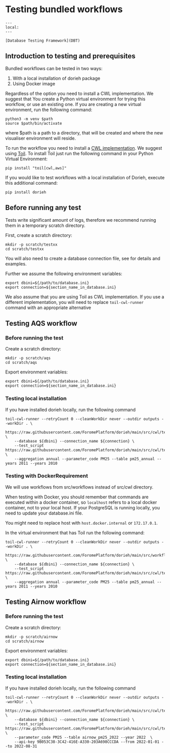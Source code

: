 # Testing bundled workflows

```{contents}
---
local:
---
```

```{seealso}
[Database Testing Framework](DBT)
```
  

## Introduction to testing and prerequisites

Bundled workflows can be tested in two ways:

1. With a local installation of dorieh package
2. Using Docker image

Regardless of the option you need to install a CWL implementation. We suggest that You create a 
Python virtual environment for trying this workflow, or use an existing one.
If you are creating a new virtual environment, run the following command:

    python3 -m venv $path
    source $path/bin/activate

where $path is a path to a directory, that will be created and where the new visualiser environment will
reside.

To run the workflow you need to install a [CWL implementation](https://www.commonwl.org/implementations/).
We suggest using [Toil](https://toil.ucsc-cgl.org/). To install Toil just run the following command
in your Python Virtual Environment:

    pip install "toil[cwl,aws]"

If you would like to test workflows with a local installation of Dorieh, execute 
this additional command:

    pip install dorieh

## Before running any test

Tests write significant amount of logs, therefore we recommend running them in a temporary scratch directory.

First, create a scratch directory:

    mkdir -p scratch/testxx
    cd scratch/testxx

You will also need to create a database connection file, see
[](DBConnections) for details and examples.

Further we assume the following environment variables:

```shell
export dbini=${/path/to/database.ini}
export connection=${section_name_in_database.ini}
```

We also assume that you are using Toil as CWL implementation. If you use a different implementation,
you will need to replace `toil-cwl-runner` command with an appropriate alternative


## Testing AQS workflow

### Before running the test

Create a scratch directory:

    mkdir -p scratch/aqs
    cd scratch/aqs
 
Export environment variables:

```shell
export dbini=${/path/to/database.ini}
export connection=${section_name_in_database.ini}
```

###  Testing local installation

If you have installed dorieh locally, run the following command

    toil-cwl-runner --retryCount 0 --cleanWorkDir never --outdir outputs --workDir . \
        https://raw.githubusercontent.com/ForomePlatform/dorieh/main/src/cwl/test_aqs.cwl \
        --database ${dbini} --connection_name ${connection} \
        --test_script https://raw.githubusercontent.com/ForomePlatform/dorieh/main/src/cwl/test_cases/aqs_test.sql \
        --aggregation annual --parameter_code PM25 --table pm25_annual --years 2011 --years 2010    


### Testing with DockerRequirement
                                                                                  
We will use workflows from src/workflows instead of src/cwl directory.

When testing with Docker, you should remember that commands are executed within 
a docker container, so `localhost` refers to a local docker container, not to your
local host. If your PostgreSQL is running locally, you need to update your database.ini file.

You might need to replace host with `host.docker.internal` or `172.17.0.1`.

In the virtual environment that has Toil run the following command:

    toil-cwl-runner --retryCount 0 --cleanWorkDir never --outdir outputs --workDir . \
        https://raw.githubusercontent.com/ForomePlatform/dorieh/main/src/workflows/test_aqs.cwl \
        --database ${dbini} --connection_name ${connection} \
        --test_script https://raw.githubusercontent.com/ForomePlatform/dorieh/main/src/cwl/test_cases/aqs_test.sql \
        --aggregation annual --parameter_code PM25 --table pm25_annual --years 2011 --years 2010    


## Testing Airnow workflow

### Before running the test

Create a scratch directory:

    mkdir -p scratch/airnow
    cd scratch/airnow

Export environment variables:

```shell
export dbini=${/path/to/database.ini}
export connection=${section_name_in_database.ini}
```

###  Testing local installation

If you have installed dorieh locally, run the following command

    toil-cwl-runner --retryCount 0 --cleanWorkDir never --outdir outputs --workDir . \
        https://raw.githubusercontent.com/ForomePlatform/dorieh/main/src/cwl/test_airnow.cwl \
        --database ${dbini} --connection_name ${connection} \
        --test_script https://raw.githubusercontent.com/ForomePlatform/dorieh/main/src/cwl/test_cases/airnow_test.sql \
        --parameter_code PM25 --table airnow_pm25_2022 --year 2022  \
        --api-key 9B053C38-3C42-416E-A330-203A698CCCDA --from 2022-01-01 --to 2022-08-31

